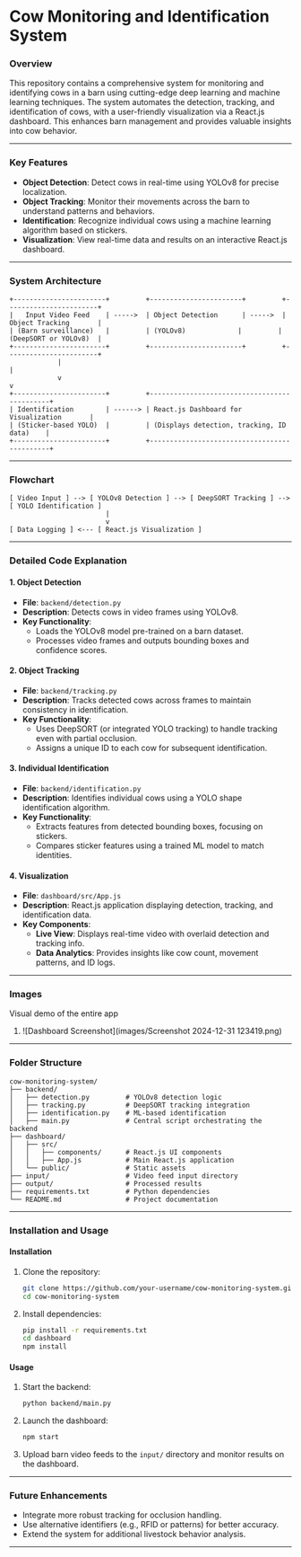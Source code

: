 # Cow Monitoring and Identification System

### **Overview**

This repository contains a comprehensive system for monitoring and identifying cows in a barn using cutting-edge deep learning and machine learning techniques. The system automates the detection, tracking, and identification of cows, with a user-friendly visualization via a React.js dashboard. This enhances barn management and provides valuable insights into cow behavior.

---

### **Key Features**
- **Object Detection**: Detect cows in real-time using YOLOv8 for precise localization.
- **Object Tracking**: Monitor their movements across the barn to understand patterns and behaviors.
- **Identification**: Recognize individual cows using a machine learning algorithm based on stickers.
- **Visualization**: View real-time data and results on an interactive React.js dashboard.

---

### **System Architecture**

```plaintext
+-----------------------+         +-----------------------+         +-----------------------+
|   Input Video Feed    | ----->  | Object Detection      | ----->  | Object Tracking       |
| (Barn surveillance)   |         | (YOLOv8)             |         | (DeepSORT or YOLOv8)  |
+-----------------------+         +-----------------------+         +-----------------------+
            |                                                                   |
            v                                                                   v
+-----------------------+         +---------------------------------------------+
| Identification        | ------> | React.js Dashboard for Visualization       |
| (Sticker-based YOLO)  |         | (Displays detection, tracking, ID data)    |
+-----------------------+         +---------------------------------------------+
```

---

### **Flowchart**

```plaintext
[ Video Input ] --> [ YOLOv8 Detection ] --> [ DeepSORT Tracking ] --> [ YOLO Identification ]
                        |
                        v
[ Data Logging ] <--- [ React.js Visualization ]
```

---

### **Detailed Code Explanation**

#### **1. Object Detection**
- **File**: `backend/detection.py`
- **Description**: Detects cows in video frames using YOLOv8.
- **Key Functionality**:
  - Loads the YOLOv8 model pre-trained on a barn dataset.
  - Processes video frames and outputs bounding boxes and confidence scores.

#### **2. Object Tracking**
- **File**: `backend/tracking.py`
- **Description**: Tracks detected cows across frames to maintain consistency in identification.
- **Key Functionality**:
  - Uses DeepSORT (or integrated YOLO tracking) to handle tracking even with partial occlusion.
  - Assigns a unique ID to each cow for subsequent identification.

#### **3. Individual Identification**
- **File**: `backend/identification.py`
- **Description**: Identifies individual cows using a YOLO shape identification algorithm.
- **Key Functionality**:
  - Extracts features from detected bounding boxes, focusing on stickers.
  - Compares sticker features using a trained ML model to match identities.

#### **4. Visualization**
- **File**: `dashboard/src/App.js`
- **Description**: React.js application displaying detection, tracking, and identification data.
- **Key Components**:
  - **Live View**: Displays real-time video with overlaid detection and tracking info.
  - **Data Analytics**: Provides insights like cow count, movement patterns, and ID logs.

---

### **Images**

Visual demo of the entire app

1. ![Dashboard Screenshot](images/Screenshot 2024-12-31 123419.png)

---

### **Folder Structure**

```plaintext
cow-monitoring-system/
├── backend/
│   ├── detection.py         # YOLOv8 detection logic
│   ├── tracking.py          # DeepSORT tracking integration
│   ├── identification.py    # ML-based identification
│   ├── main.py              # Central script orchestrating the backend
├── dashboard/
│   ├── src/
│   │   ├── components/      # React.js UI components
│   │   ├── App.js           # Main React.js application
│   └── public/              # Static assets
├── input/                   # Video feed input directory
├── output/                  # Processed results
├── requirements.txt         # Python dependencies
└── README.md                # Project documentation
```

---

### **Installation and Usage**

#### **Installation**
1. Clone the repository:
   ```bash
   git clone https://github.com/your-username/cow-monitoring-system.git
   cd cow-monitoring-system
   ```
2. Install dependencies:
   ```bash
   pip install -r requirements.txt
   cd dashboard
   npm install
   ```

#### **Usage**
1. Start the backend:
   ```bash
   python backend/main.py
   ```
2. Launch the dashboard:
   ```bash
   npm start
   ```
3. Upload barn video feeds to the `input/` directory and monitor results on the dashboard.

---

### **Future Enhancements**
- Integrate more robust tracking for occlusion handling.
- Use alternative identifiers (e.g., RFID or patterns) for better accuracy.
- Extend the system for additional livestock behavior analysis.

---

